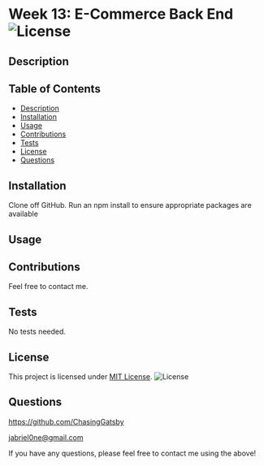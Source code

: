 # Week 13: E-Commerce Back End ![License](https://img.shields.io/badge/License-MIT-yellow.svg)
  ## Description
  

  ## Table of Contents
  - [Description](#description)
  - [Installation](#installation)
  - [Usage](#usage)
  - [Contributions](#contributions)
  - [Tests](#tests)
  - [License](#license)
  - [Questions](#questions)

  ## Installation
  Clone off GitHub. Run an npm install to ensure appropriate packages are available

  ## Usage
  

  ## Contributions
  Feel free to contact me.

  ## Tests
  No tests needed.

  ## License

This project is licensed under [MIT License](https://opensource.org/licenses/MIT). ![License](https://img.shields.io/badge/License-MIT-yellow.svg)

  ## Questions
  https://github.com/ChasingGatsby

  jabriel0ne@gmail.com

  If you have any questions, please feel free to contact me using the above!
